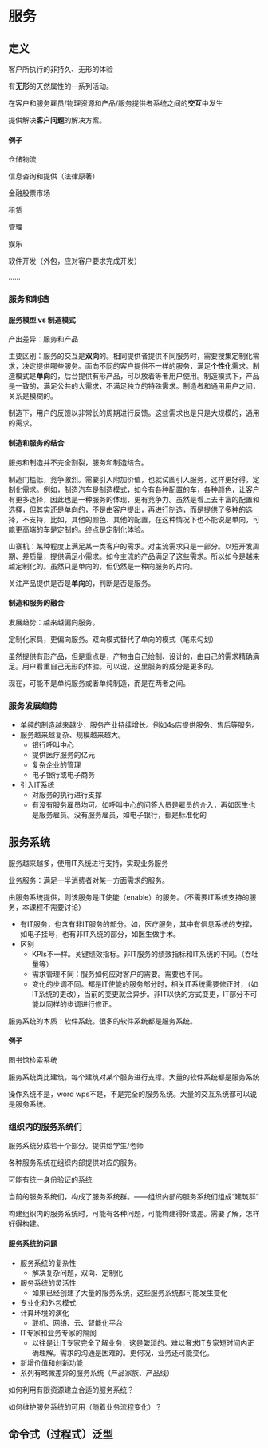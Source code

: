 # 服务

## 定义

客户所执行的非持久、无形的体验

有**无形**的天然属性的一系列活动。

在客户和服务雇员/物理资源和产品/服务提供者系统之间的**交互**中发生

提供解决**客户问题**的解决方案。

#### 例子

仓储物流

信息咨询和提供（法律原著）

金融股票市场

租赁

管理

娱乐

软件开发（外包，应对客户要求完成开发）

……

### 服务和制造

#### 服务模型 vs 制造模式

产出差异：服务和产品

主要区别：服务的交互是**双向**的。相同提供者提供不同服务时，需要搜集定制化需求，决定提供哪些服务。面向不同的客户提供不一样的服务，满足**个性化**需求。制造模式是**单向**的，后台提供有形产品，可以放着等者用户使用。制造模式下，产品是一致的，满足公共的大需求，不满足独立的特殊需求。制造者和通用用户之间，关系是模糊的。

制造下，用户的反馈以非常长的周期进行反馈。这些需求也是只是大规模的，通用的需求。

#### 制造和服务的结合

服务和制造并不完全割裂，服务和制造结合。

制造门槛低，竞争激烈。需要引入附加价值，也就试图引入服务，这样更好得，定制化需求。例如，制造汽车是制造模式，如今有各种配置的车，各种颜色，让客户有更多选择，因此也是一种服务的体现，更有竞争力。虽然是看上去丰富的配置和选择，但其实还是单向的，不是由客户提出，再进行制造，而是提供了多种的选择，不支持，比如，其他的颜色、其他的配置，在这种情况下也不能说是单向，可能更高端的车是定制的。终点是定制化体验。

山寨机：某种程度上满足某一类客户的需求。对主流需求只是一部分。以短开发周期、差质量，提供满足小需求。如今主流的产品满足了这些需求。所以如今是越来越定制化的。虽然只是单向的，但仍然是一种向服务的片向。

关注产品提供是否是**单向**的，判断是否是服务。

#### 制造和服务的融合

发展趋势：越来越偏向服务。

定制化家具，更偏向服务。双向模式替代了单向的模式（笔来勾划）

虽然提供有形产品，但是重点是，产物由自己绘制、设计的，由自己的需求精确满足。用户看重自己无形的体验。可以说，这里服务的成分是更多的。

现在，可能不是单纯服务或者单纯制造，而是在两者之间。

### 服务发展趋势

* 单纯的制造越来越少，服务产业持续增长。例如4s店提供服务、售后等服务。
* 服务越来越复杂、规模越来越大。
  * 银行呼叫中心
  * 提供医疗服务的亿元
  * 复杂企业的管理
  * 电子银行或电子商务
* 引入IT系统
  * 对服务的执行进行支撑
  * 有没有服务雇员均可。如呼叫中心的问答人员是雇员的介入，再如医生也是服务雇员。没有服务雇员，如电子银行，都是标准化的

## 服务系统

服务越来越多，使用IT系统进行支持，实现业务服务

业务服务：满足一半消费者对某一方面需求的服务。

由服务系统提供，则该服务是IT使能（enable）的服务。（不需要IT系统支持的服务，本课程不需要讨论）

* 有IT服务，也含有非IT服务的部分。如，医疗服务，其中有信息系统的支撑，如电子挂号，也有非IT系统的部分，如医生做手术。
* 区别
  * KPIs不一样。关键绩效指标。非IT服务的绩效指标和IT系统的不同。（吞吐量等）
  * 需求管理不同：服务如何应对客户的需要。需要也不同。
  * 变化的步调不同。都是IT使能的服务部分时，相关IT系统需要修正时，（如IT系统的更改），当前的变更就会异步。非IT以快的方式变更，IT部分不可能以同样的步调进行修正。

服务系统的本质：软件系统。很多的软件系统都是服务系统。

#### 例子

图书馆检索系统

服务系统类比建筑，每个建筑对某个服务进行支撑。大量的软件系统都是服务系统

操作系统不是，word wps不是，不是完全的服务系统。大量的交互系统都可以说是服务系统。

### 组织内的服务系统们

服务系统分成若干个部分。提供给学生/老师

各种服务系统在组织内部提供对应的服务。

可能有统一身份验证的系统

当前的服务系统们，构成了服务系统群。——组织内部的服务系统们组成“建筑群”

构建组织内的服务系统时，可能有各种问题，可能构建得好或差。需要了解，怎样好得构建。

#### 服务系统的问题

* 服务系统的复杂性
  * 解决复杂问题，双向、定制化
* 服务系统的灵活性
  * 如果已经创建了大量的服务系统，这些服务系统都可能发生变化
* 专业化和外包模式
* 计算环境的演化
  * 联机、网络、云、智能化平台
* IT专家和业务专家的隔阂
  * 以往是让IT专家完全了解业务，这是繁琐的。难以奢求IT专家短时间内正确理解。需求的沟通是困难的。更何况，业务还可能变化。
* 新增价值和创新功能
* 系列有略微差异的服务系统（产品家族、产品线）

如何利用有限资源建立合适的服务系统？

如何维护服务系统的可用（随着业务流程变化）？

## 命令式（过程式）泛型

